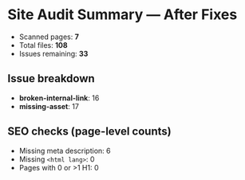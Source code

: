 # Site Audit Summary — After Fixes

- Scanned pages: **7**
- Total files: **108**
- Issues remaining: **33**

## Issue breakdown
- **broken-internal-link**: 16
- **missing-asset**: 17

## SEO checks (page-level counts)
- Missing meta description: 6
- Missing `<html lang>`: 0
- Pages with 0 or >1 H1: 0